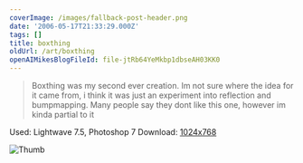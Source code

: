 ```yaml
---
coverImage: /images/fallback-post-header.png
date: '2006-05-17T21:33:29.000Z'
tags: []
title: boxthing
oldUrl: /art/boxthing
openAIMikesBlogFileId: file-jtRb64YeMkbp1dbseAH03KK0
---
```


> Boxthing was my second ever creation. Im not sure where the idea for it came from, i think it was just an experiment into reflection and bumpmapping. Many people say they dont like this one, however im kinda partial to it

Used: Lightwave 7.5, Photoshop 7
Download: [1024x768](https://www.mikecann.co.uk/Images/Art-Full/boxthing.jpg)

![Thumb](https://www.mikecann.co.uk/Images/Art-Thumbs/boxthing.gif "Thumb")

